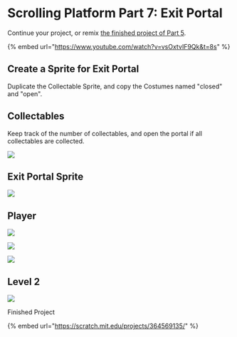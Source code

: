 # Scrolling Platform Part 7: Exit Portal

Continue your project, or remix [the finished project of Part 5](https://scratch.mit.edu/projects/364565804/).  

{% embed url="https://www.youtube.com/watch?v=vsOxtvIF9Qk&t=8s" %}

## Create a Sprite for Exit Portal

Duplicate the Collectable Sprite, and copy the Costumes named "closed" and "open". 

## Collectables

Keep track of the number of collectables, and open the portal if all collectables are collected. 

![](../../../../.gitbook/assets/image%20%2815%29.png)

## Exit Portal Sprite

![](../../../../.gitbook/assets/image%20%289%29.png)

## Player

![](../../../../.gitbook/assets/image%20%283%29.png)

![](../../../../.gitbook/assets/image%20%2823%29.png)

![](../../../../.gitbook/assets/image%20%2820%29.png)

## Level 2

![](../../../../.gitbook/assets/image%20%2817%29.png)

Finished Project

{% embed url="https://scratch.mit.edu/projects/364569135/" %}





